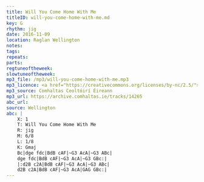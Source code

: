 ```yaml
---
title: Will You Come Home With Me
titleID: will-you-come-home-with-me.md
key: G
rhythm: jig
date: 2016-11-09
location: Raglan Wellington
notes:
tags: 
repeats: 
parts: 
regtuneoftheweek:
slowtuneoftheweek:
mp3_file: /mp3/will-you-come-home-with-me.mp3
mp3_licence: <a href="https://creativecommons.org/licenses/by-nc/2.5/">CC-BY-NC-2.5</a>
mp3_source: Comhaltas Ceoltóirí Éireann
mp3_url: https://archive.comhaltas.ie/tracks/14265
abc_url: 
source: Wellington
abc: |
    X: 1
    T: Will You Come Home With Me
    R: jig
    M: 6/8
    L: 1/8
    K: Gmaj
    Bc|dge fdc|BdB cAF|~G3 AcA|~G3 ABc|
    dge fdc|BdB cAF|~G3 AcA|~G3 GBc:|
    |:d2B c2A|BdB cAF|~G3 AcA|~G3 ABc|
    d2B c2A|BdB cAF|~G3 AcA|GAG GBc:|
---
```

